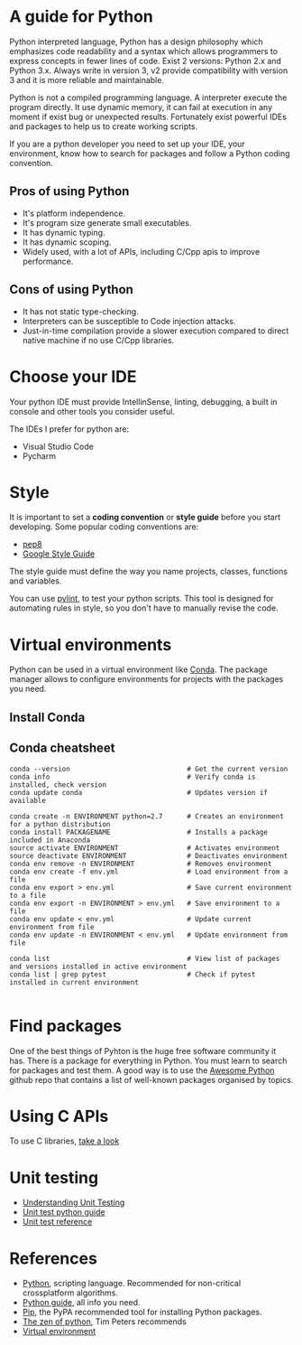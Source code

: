# A guide for Python

Python interpreted language, Python has a design philosophy which emphasizes code readability and a syntax which allows programmers to express concepts in fewer lines of code. Exist 2 versions: Python 2.x and Python 3.x. Always write in version 3, v2 provide compatibility with version 3 and it is more reliable and maintainable.

Python is not a compiled programming language. A interpreter execute the program directly. It use dynamic memory, it can fail at execution in any moment if exist bug or unexpected results. Fortunately exist powerful IDEs and packages to help us to create working scripts.

If you are a python developer you need to set up your IDE, your environment, know how to search for packages and follow a Python coding convention.

## Pros of using Python

* It's platform independence.
* It's program size generate small executables.
* It has dynamic typing.
* It has dynamic scoping.
* Widely used, with a lot of APIs, including C/Cpp apis to improve performance.

## Cons of using Python

* It has not static type-checking.
* Interpreters can be susceptible to Code injection attacks.
* Just-in-time compilation provide a slower execution compared to direct native machine if no use C/Cpp libraries.

# Choose your IDE

Your python IDE must provide IntellinSense, linting, debugging, a built in console and other tools you consider useful.

The IDEs I prefer for python are:

* Visual Studio Code
* Pycharm

# Style

It is important to set a **coding convention** or **style guide** before you start developing. Some popular coding conventions are:

* [pep8](https://www.python.org/dev/peps/pep-0008/)
* [Google Style Guide](https://google.github.io/styleguide/pyguide.html)

The style guide must define the way you name projects, classes, functions and variables.

You can use [pylint](http://mascandobits.es/programacion/integracion-de-pylint/), to test your python scripts. This tool is designed for automating rules in style, so you don't have to manually revise the code.

# Virtual environments

Python can be used in a virtual environment like [Conda](https://conda.io/docs/index.html). The package manager allows to configure environments for projects with the packages you need.

## Install Conda

## Conda cheatsheet

```
conda --version                             # Get the current version
conda info                                  # Verify conda is installed, check version 
conda update conda                          # Updates version if available

conda create -n ENVIRONMENT python=2.7      # Creates an environment for a python distribution
conda install PACKAGENAME                   # Installs a package included in Anaconda
source activate ENVIRONMENT                 # Activates environment
source deactivate ENVIRONMENT               # Deactivates environment
conda env remove -n ENVIRONMENT             # Removes environment
conda env create -f env.yml                 # Load environment from a file
conda env export > env.yml                  # Save current environment to a file
conda env export -n ENVIRONMENT > env.yml   # Save environment to a file
conda env update < env.yml                  # Update current environment from file
conda env update -n ENVIRONMENT < env.yml   # Update environment from file

conda list                                  # View list of packages and versions installed in active environment
conda list | grep pytest                    # Check if pytest installed in current environment


```

# Find packages

One of the best things of Pyhton is the huge free software community it has. There is a package for everything in Python. You must learn to search for packages and test them. A good way is to use the [Awesome Python](https://github.com/vinta/awesome-python) github repo that contains a list of well-known packages organised by topics.

# Using C APIs

To use C libraries, [take a look](https://docs.python.org/3.6/extending/extending.html)

# Unit testing

* [Understanding Unit Testing](https://jeffknupp.com/blog/2013/12/09/improve-your-python-understanding-unit-testing/)
* [Unit test python guide](http://docs.python-guide.org/en/latest/writing/tests/)
* [Unit test reference](https://docs.python.org/3/library/unittest.html)

# References

* [Python](https://en.wikipedia.org/wiki/Python_(programming_language)), scripting language. Recommended for non-critical crossplatform algorithms.
* [Python guide](http://docs.python-guide.org/en/latest/), all info you need.
* [Pip](https://pypi.python.org/pypi/pip), the PyPA recommended tool for installing Python packages.
* [The zen of python](https://www.python.org/dev/peps/pep-0020/), Tim Peters recommends
* [Virtual environment](https://itsfoss.com/python-setup-linux/)
